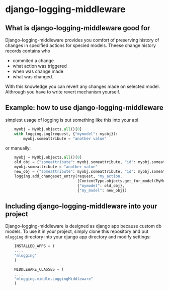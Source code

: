 django-logging-middleware
=========================
What is django-logging-middleware good for
--------------------------------------------------------
Django-logging-middleware provides you comfort of preserving history of changes in specified actions for specied models. Theese change history records contains who

 * commited a change
 * what action was triggered
 * when was change made
 * what was changed.

With this knowledge you can revert any changes made on selected model. Althrough you have to write revert mechanism yourself.

Example: how to use django-logging-middleware
-------------------------------------------------------------
simplest usage of logging is put something like this into your api
```python
    myobj = MyObj.objects.all()[0]
    with logging.Log(request, {"mymodel": myobj}):
        myobj.someattribute = "another value"
```

or manually:

```python
    myobj = MyObj.objects.all()[0]
    old_obj = {"someattribute": myobj.someattribute, "id": myobj.someattribute}
    myobj.someattribute = "another value"
    new_obj = {"someattribute": myobj.someattribute, "id": myobj.someattribute}
    logging.add_changeset_entry(request, "my_action,
                                [ContentType.objects.get_for_model(MyModel)],
                                {"mymodel": old_obj},
                                {"my_model": new_obj})
```

Including django-logging-middleware into your project
--------------------------------------------------------------------
Django-logging-middleware is designed as django app because custom db models. To use it in your project, simply clone this repository and put `mlogging` directory into your django app directory and modify settings:

```python
    INSTALLED_APPS = (
    ....
    "mlogging"
    )

    MIDDLEWARE_CLASSES = (
    ....
    "mlogging.middle.LoggingMiddleware"
    )
```
